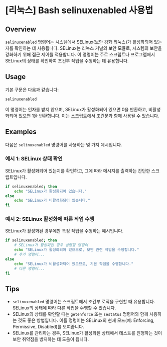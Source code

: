 # [리눅스] Bash selinuxenabled 사용법

## Overview
`selinuxenabled` 명령어는 시스템에서 SELinux(보안 강화 리눅스)가 활성화되어 있는지를 확인하는 데 사용됩니다. SELinux는 리눅스 커널의 보안 모듈로, 시스템의 보안을 강화하기 위해 접근 제어를 적용합니다. 이 명령어는 주로 스크립트나 프로그램에서 SELinux의 상태를 확인하여 조건부 작업을 수행하는 데 유용합니다.

## Usage
기본 구문은 다음과 같습니다:

```bash
selinuxenabled
```

이 명령어는 인자를 받지 않으며, SELinux가 활성화되어 있으면 0을 반환하고, 비활성화되어 있으면 1을 반환합니다. 이는 스크립트에서 조건문과 함께 사용될 수 있습니다.

## Examples
다음은 `selinuxenabled` 명령어를 사용하는 몇 가지 예시입니다.

### 예시 1: SELinux 상태 확인
SELinux가 활성화되어 있는지를 확인하고, 그에 따라 메시지를 출력하는 간단한 스크립트입니다.

```bash
if selinuxenabled; then
    echo "SELinux가 활성화되어 있습니다."
else
    echo "SELinux가 비활성화되어 있습니다."
fi
```

### 예시 2: SELinux 활성화에 따른 작업 수행
SELinux가 활성화된 경우에만 특정 작업을 수행하는 예시입니다.

```bash
if selinuxenabled; then
    # SELinux가 활성화된 경우 실행할 명령어
    echo "SELinux가 활성화되어 있으므로, 보안 관련 작업을 수행합니다."
    # 추가 명령어...
else
    echo "SELinux가 비활성화되어 있으므로, 기본 작업을 수행합니다."
    # 다른 명령어...
fi
```

## Tips
- `selinuxenabled` 명령어는 스크립트에서 조건부 로직을 구현할 때 유용합니다. SELinux의 상태에 따라 다른 작업을 수행할 수 있습니다.
- SELinux의 상태를 확인할 때는 `getenforce` 또는 `sestatus` 명령어와 함께 사용하는 것도 좋은 방법입니다. 이들 명령어는 SELinux의 현재 모드(예: Enforcing, Permissive, Disabled)를 보여줍니다.
- SELinux를 관리하는 경우, SELinux가 활성화된 상태에서 테스트를 진행하는 것이 보안 취약점을 방지하는 데 도움이 됩니다.